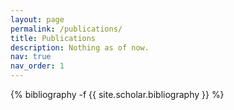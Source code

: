 ```yaml
---
layout: page
permalink: /publications/
title: Publications
description: Nothing as of now.
nav: true
nav_order: 1
---
```

<!-- _pages/publications.md -->
<div class="publications">

{% bibliography -f {{ site.scholar.bibliography }} %}

</div>
